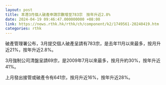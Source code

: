 ```yaml
---
layout: post
title: 本港3月個人破產申請宗數增至783宗　按年升近2.8%
date: 2024-04-19 09:46:47.000000000 +08:00
link: https://news.rthk.hk/rthk/ch/component/k2/1749561-20240419.htm
categories: rthk
---
```


破產管理署公布，3月提交個人破產呈請有783宗，是去年11月以來最多，按月升近21%，按年升近2.8%。

3月強制公司清盤呈請69宗，是2009年7月以來最多，按月升約30%，按年升近41%。

上月發出接管或破產令有641宗，按月升近16%，按年升近28%。
